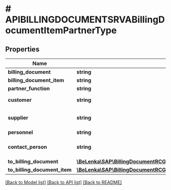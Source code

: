 # # APIBILLINGDOCUMENTSRVABillingDocumentItemPartnerType

## Properties

Name | Type | Description | Notes
------------ | ------------- | ------------- | -------------
**billing_document** | **string** |  | [optional]
**billing_document_item** | **string** | Billing Item | [optional]
**partner_function** | **string** |  | [optional]
**customer** | **string** | Customer Number | [optional]
**supplier** | **string** | Account Number of Supplier | [optional]
**personnel** | **string** |  | [optional]
**contact_person** | **string** | Number of Contact Person | [optional]
**to_billing_document** | [**\BeLenka\SAP\BillingDocumentRCG2\Model\APIBILLINGDOCUMENTSRVABillingDocumentType**](APIBILLINGDOCUMENTSRVABillingDocumentType.md) |  | [optional]
**to_billing_document_item** | [**\BeLenka\SAP\BillingDocumentRCG2\Model\APIBILLINGDOCUMENTSRVABillingDocumentItemType**](APIBILLINGDOCUMENTSRVABillingDocumentItemType.md) |  | [optional]

[[Back to Model list]](../../README.md#models) [[Back to API list]](../../README.md#endpoints) [[Back to README]](../../README.md)

